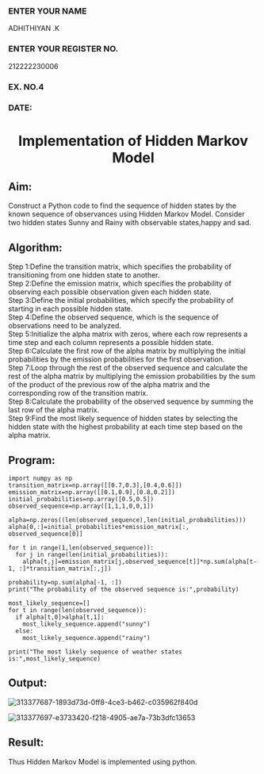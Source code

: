 <H3>ENTER YOUR NAME</H3>ADHITHIYAN .K
<H3>ENTER YOUR REGISTER NO.</H3>212222230006
<H3>EX. NO.4</H3>
<H3>DATE:</H3>
<H1 ALIGN =CENTER> Implementation of Hidden Markov Model</H1>

## Aim: 
Construct a Python code to find the sequence of hidden states by the known sequence of observances using Hidden Markov Model. Consider two hidden states Sunny and Rainy with observable states,happy and sad.

## Algorithm:

Step 1:Define the transition matrix, which specifies the probability of transitioning from  one hidden state to another.<br>
Step 2:Define the emission matrix, which specifies the probability of observing each possible observation given each hidden state.<br>
Step 3:Define the initial probabilities, which specify the probability of starting in each possible hidden state.<br>
Step 4:Define the observed sequence, which is the sequence of observations need to  be analyzed.<br>
Step 5:Initialize the alpha matrix with zeros, where each row represents a time step and each column represents a possible hidden state.<br>
Step 6:Calculate the first row of the alpha matrix by multiplying the initial  probabilities by the emission probabilities for the first observation.<br>
Step 7:Loop through the rest of the observed sequence and calculate the rest of the alpha matrix by multiplying the emission probabilities by the sum of the product of 
       the previous row of the alpha matrix and the corresponding row of the transition matrix.<br>
Step 8:Calculate the probability of the observed sequence by summing the last row of the alpha matrix.<br>
Step 9:Find the most likely sequence of hidden states by selecting the hidden state with the highest probability at each time step based on the alpha matrix.<br>

## Program:

```
import numpy as np
transition_matrix=np.array([[0.7,0.3],[0.4,0.6]])
emission_matrix=np.array([[0.1,0.9],[0.8,0.2]])
initial_probabilities=np.array([0.5,0.5])
observed_sequence=np.array([1,1,1,0,0,1])

alpha=np.zeros((len(observed_sequence),len(initial_probabilities)))
alpha[0,:]=initial_probabilities*emission_matrix[:, observed_sequence[0]]

for t in range(1,len(observed_sequence)):
  for j in range(len(initial_probabilities)):
    alpha[t,j]=emission_matrix[j,observed_sequence[t]]*np.sum(alpha[t-1, :]*transition_matrix[:,j])

probability=np.sum(alpha[-1, :])
print("The probability of the observed sequence is:",probability)

most_likely_sequence=[]
for t in range(len(observed_sequence)):
  if alpha[t,0]>alpha[t,1]:
    most_likely_sequence.append("sunny")
  else:
    most_likely_sequence.append("rainy")

print("The most likely sequence of weather states is:",most_likely_sequence)
```
## Output:

![313377687-1893d73d-0ff8-4ce3-b462-c035962f840d](https://github.com/user-attachments/assets/7a2a2f2f-a271-41e6-8c15-499faea1cea9)

![313377697-e3733420-f218-4905-ae7a-73b3dfc13653](https://github.com/user-attachments/assets/e72da7c0-dd5b-49cc-b004-00c90126ee58)

## Result:
Thus Hidden Markov Model is implemented using python.

